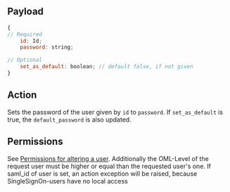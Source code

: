 ## Payload
```js
{
// Required
    id: Id;
    password: string;

// Optional
    set_as_default: boolean; // default false, if not given
}
```
## Action
Sets the password of the user given by `id` to `password`. If `set_as_default` is true, the `default_password` is also updated.

## Permissions
See [Permissions for altering a user](https://github.com/OpenSlides/OpenSlides/wiki/Users#Permissions-for-altering-a-user). Additionally the OML-Level of the request user must be higher or equal than the requested user's one. If saml_id of user is set, an action exception will be raised, because SingleSignOn-users have no local access
